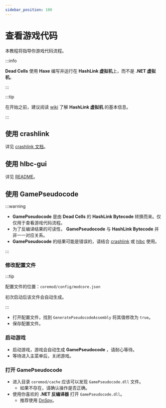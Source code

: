 ```yaml
---
sidebar_position: 100
---
```


# 查看游戏代码

本教程将指导你游戏代码流程。

:::info

**Dead Cells** 使用 **Haxe** 编写并运行在 **HashLink 虚拟机**上，而不是 **.NET 虚拟机**。

:::

:::tip

在开始之前，建议阅读 [wiki](https://github.com/HaxeFoundation/hashlink/wiki) 了解 **HashLink 虚拟机** 的基本信息。

:::

## 使用 crashlink

详见 [crashlink 文档](https://n3rdl0rd.github.io/crashlink/)。

## 使用 hlbc-gui

详见 [README](https://github.com/Gui-Yom/hlbc)。

## 使用 GamePseudocode

:::warning

- **GamePseudocode** 是由 **Dead Cells** 的 **HashLink Bytecode** 转换而来。仅仅用于查看游戏代码流程。
- 为了反编译结果的可读性， **GamePseudocode** 与 **HashLink Bytecode** 并非一一对应关系。
- **GamePseudocode** 的结果可能是错误的，请结合 [crashlink](#使用-crashlink) 或 [hlbc](#使用-hlbc-gui) 使用。

:::

### 修改配置文件

:::tip

配置文件的位置：`coremod/config/modcore.json`

初次启动后该文件会自动生成。

:::

- 打开配置文件，找到 `GeneratePseudocodeAssembly` 将其值修改为 `true`。
- 保存配置文件。

### 启动游戏

- 启动游戏，游戏会自动生成 **GamePseudocode** ，请耐心等待。
- 等待进入主菜单后，关闭游戏。

### 打开 GamePseudocode

- 进入目录 `coremod/cache` 应该可以发现 `GamePseudocode.dll` 文件。
  - 如果不存在，请确认操作是否正确。
- 使用你喜欢的 **.NET 反编译器** 打开 `GamePseudocode.dll`。
  - 推荐使用 [DnSpy](https://github.com/dnSpyEx/dnSpy)。

